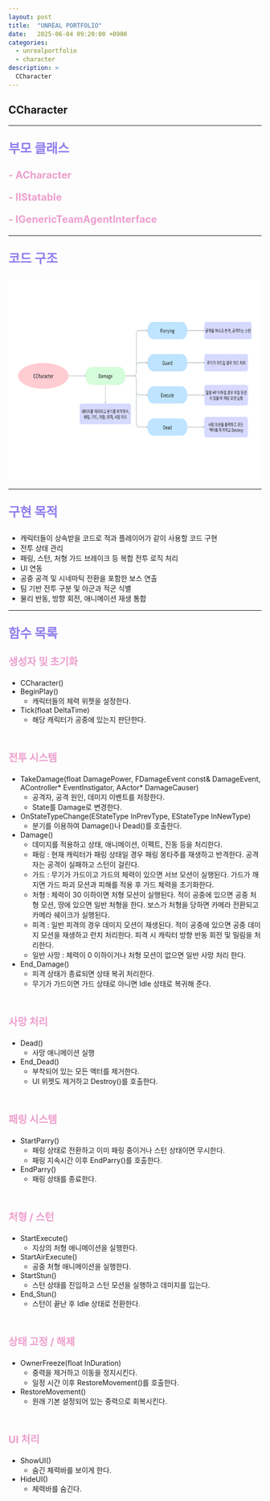 ```yaml
---
layout: post
title:  "UNREAL PORTFOLIO"
date:   2025-06-04 09:20:00 +0900
categories:
  - unrealportfolio
  - character
description: >
  CCharacter
---
```

## CCharacter

---

<p style = "color:#8f7cee; font-size:25px; font-weight:bold">
부모 클래스
</p>

<p style = "color:#ed9ece; font-size:20px; font-weight:bold">
- ACharacter
<p>
<p style = "color:#ed9ece; font-size:20px; font-weight:bold">
- IIStatable
<p>
<p style = "color:#ed9ece; font-size:20px; font-weight:bold">
- IGenericTeamAgentInterface
<p>

---

<p style = "color:#8f7cee; font-size:25px; font-weight:bold">
코드 구조
</p>

<img src = "/assets/img/unrealportfolio/CCharacter.png" width = "1000" height = "400">

---

<p style = "color:#8f7cee; font-size:25px; font-weight:bold">
구현 목적
</p>

- 캐릭터들이 상속받을 코드로 적과 플레이어가 같이 사용할 코드 구현
- 전투 상태 관리
- 패링, 스턴, 처형 가드 브레이크 등 복합 전투 로직 처리
- UI 연동
- 공중 공격 및 시네마틱 전환을 포함한 보스 연출
- 팀 기반 전투 구분 및 아군과 적군 식별
- 물리 반동, 방향 회전, 애니메이션 재생 통합

---

<p style = "color:#8f7cee; font-size:25px; font-weight:bold">
함수 목록
</p>

<p style = "color:#ed9ece; font-size:20px; font-weight:bold">
생성자 및 초기화
</p>

- CCharacter()
- BeginPlay()
  - 캐릭터들의 체력 위젯을 설정한다.
- Tick(float DeltaTime)
  - 해당 캐릭터가 공중에 있는지 판단한다.

<br/>

<p style = "color:#ed9ece; font-size:20px; font-weight:bold">
전투 시스템
</p>

- TakeDamage(float DamagePower, FDamageEvent const& DamageEvent, AController* EventInstigator, AActor* DamageCauser)
  - 공격자, 공격 원인, 데미지 이벤트를 저장한다.
  - State를 Damage로 변경한다.
- OnStateTypeChange(EStateType InPrevType, EStateType InNewType)
  - 분기를 이용하여 Damage()나 Dead()를 호출한다.
- Damage()
  - 데미지를 적용하고 상태, 애니메이션, 이펙트, 진동 등을 처리한다.
  - 패링 : 현재 캐릭터가 패링 상태일 경우 패링 몽타주를 재생하고 반격한다. 공격자는 공격이 실패하고 스턴이 걸린다.
  - 가드 : 무기가 가드이고 가드의 체력이 있으면 서브 모션이 실행된다. 가드가 깨지면 가드 파괴 모션과 피해를 적용 후 가드 체력을 초기화한다.
  - 처형 : 체력이 30 이하이면 처형 모션이 실행된다. 적이 공중에 있으면 공중 처형 모션, 땅에 있으면 일반 처형을 한다. 보스가 처형을 당하면 카메라 전환되고 카메라 쉐이크가 실행된다.
  - 피격 : 일반 피격의 경우 데미지 모션이 재생된다. 적이 공중에 있으면 공중 데미지 모션을 재생하고 런치 처리한다. 피격 시 캐릭터 방향 반동 회전 및 밀림을 처리한다.
  - 일반 사망 : 체력이 0 이하이거나 처형 모션이 없으면 일반 사망 처리 한다.
- End_Damage()
  - 피격 상태가 종료되면 상태 복귀 처리한다.
  - 무기가 가드이면 가드 상태로 아니면 Idle 상태로 복귀해 준다.

<br/>

<p style = "color:#ed9ece; font-size:20px; font-weight:bold">
사망 처리
</p>

- Dead()
  - 사망 애니메이션 실행
- End_Dead()
   - 부착되어 있는 모든 액터를 제거한다.
   - UI 위젯도 제거하고 Destroy()를 호출한다.

<br/>

<p style = "color:#ed9ece; font-size:20px; font-weight:bold">
패링 시스템
</p>

- StartParry()
   - 패링 상태로 전환하고 이미 패링 중이거나 스턴 상태이면 무시한다.
   - 패링 지속시간 이후 EndParry()를 호출한다.
- EndParry()
  - 패링 상태를 종료한다.

<br/>

<p style = "color:#ed9ece; font-size:20px; font-weight:bold">
처형 / 스턴
</p>

- StartExecute()
  - 지상의 처형 애니메이션을 실행한다.
- StartAirExecute()
  - 공중 처형 애니메이션을 실행한다.
- StartStun()
  - 스턴 상태를 진입하고 스턴 모션을 실행하고 데미지를 입는다.
- End_Stun()
  - 스턴이 끝난 후 Idle 상태로 전환한다.

<br/>

<p style = "color:#ed9ece; font-size:20px; font-weight:bold">
상태 고정 / 해제
</p>

- OwnerFreeze(float InDuration)
  - 중력을 제거하고 이동을 정지시킨다. 
  - 일정 시간 이후 RestoreMovement()를 호출한다.
- RestoreMovement()
  - 원래 기본 설정되어 있는 중력으로 회복시킨다.

<br/>

<p style = "color:#ed9ece; font-size:20px; font-weight:bold">
UI 처리
</p>

- ShowUI()
  - 숨긴 체력바를 보이게 한다.
- HideUI()
  - 체력바를 숨긴다.